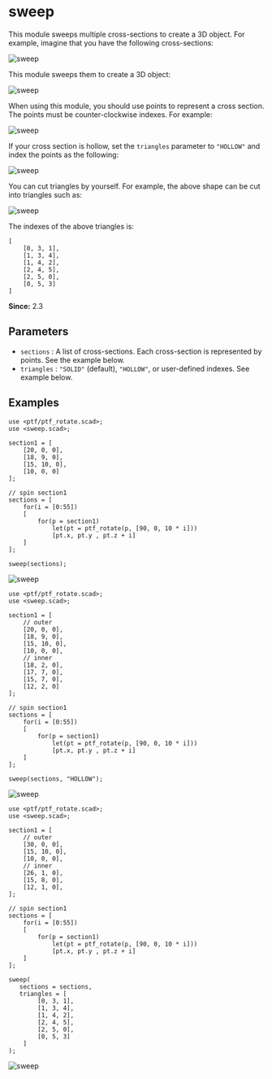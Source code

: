 # sweep

This module sweeps multiple cross-sections to create a 3D object. For example, imagine that you have the following cross-sections:

![sweep](images/lib3x-sweep-1.JPG)

This module sweeps them to create a 3D object:

![sweep](images/lib3x-sweep-2.JPG)

When using this module, you should use points to represent a cross section. The points must be counter-clockwise indexes. For example:

![sweep](images/lib3x-sweep-10.JPG)

If your cross section is hollow, set the `triangles` parameter to `"HOLLOW"` and index the points as the following:

![sweep](images/lib3x-sweep-5.JPG)

You can cut triangles by yourself. For example, the above shape can be cut into triangles such as:

![sweep](images/lib3x-sweep-6.JPG)

The indexes of the above triangles is:

    [
		[0, 3, 1],
		[1, 3, 4],
		[1, 4, 2],
		[2, 4, 5],
		[2, 5, 0],
		[0, 5, 3]
	]

**Since:** 2.3

## Parameters

- `sections` : A list of cross-sections. Each cross-section is represented by points. See the example below.
- `triangles` : `"SOLID"` (default), `"HOLLOW"`,  or user-defined indexes. See example below.

## Examples

	use <ptf/ptf_rotate.scad>;
	use <sweep.scad>;

	section1 = [
		[20, 0, 0],
		[18, 9, 0],
		[15, 10, 0],
		[10, 0, 0]
	];

	// spin section1
	sections = [
		for(i = [0:55]) 
		[
			for(p = section1)
				let(pt = ptf_rotate(p, [90, 0, 10 * i]))
				[pt.x, pt.y , pt.z + i]
		]
	];

	sweep(sections);

![sweep](images/lib3x-sweep-7.JPG)

	use <ptf/ptf_rotate.scad>;
	use <sweep.scad>;
	
	section1 = [
	    // outer
		[20, 0, 0],
		[18, 9, 0],
		[15, 10, 0],
		[10, 0, 0],
	    // inner
        [18, 2, 0],
        [17, 7, 0],
        [15, 7, 0],
	    [12, 2, 0]
	];
	
	// spin section1
	sections = [
	    for(i = [0:55]) 
		[
			for(p = section1)
				let(pt = ptf_rotate(p, [90, 0, 10 * i]))
				[pt.x, pt.y , pt.z + i]
		]
	];
	    
	sweep(sections, "HOLLOW");

![sweep](images/lib3x-sweep-8.JPG)

	use <ptf/ptf_rotate.scad>;
	use <sweep.scad>;
	
	section1 = [
	    // outer
        [30, 0, 0],
	    [15, 10, 0],
	    [10, 0, 0],
	    // inner
	    [26, 1, 0],
	    [15, 8, 0],
	    [12, 1, 0],        
	];
	
	// spin section1
	sections = [
	    for(i = [0:55]) 
		[
			for(p = section1)
				let(pt = ptf_rotate(p, [90, 0, 10 * i]))
				[pt.x, pt.y , pt.z + i]
		]
	];
	    
	sweep(
	   sections = sections, 
	   triangles = [
            [0, 3, 1],
            [1, 3, 4],
            [1, 4, 2],
            [2, 4, 5],
            [2, 5, 0],
            [0, 5, 3]
        ]
	);

![sweep](images/lib3x-sweep-9.JPG)




